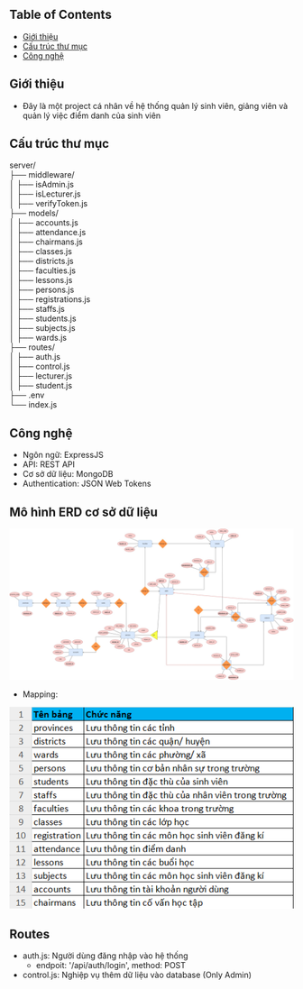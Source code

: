 ## Table of Contents
- [Giới thiệu](#gioi_thieu)
- [Cấu trúc thư mục](#cau_truc_thu_muc)
- [Công nghệ](#cong_nghe)
## Giới thiệu
- Đây là một project cá nhân về hệ thống quản lý sinh viên, giảng viên và quản lý việc điểm danh của sinh viên
## Cấu trúc thư mục
server/  
├── middleware/  
│ ├── isAdmin.js  
│ ├── isLecturer.js  
│ ├── verifyToken.js  
├── models/  
│ ├── accounts.js  
│ ├── attendance.js  
│ ├── chairmans.js  
│ ├── classes.js  
│ ├── districts.js  
│ ├── faculties.js  
│ ├── lessons.js  
│ ├── persons.js  
│ ├── registrations.js  
│ ├── staffs.js  
│ ├── students.js  
│ ├── subjects.js  
│ ├── wards.js  
├── routes/  
│ ├── auth.js  
│ ├── control.js  
│ ├── lecturer.js  
│ ├── student.js  
├── .env  
└── index.js  
## Công nghệ
- Ngôn ngữ: ExpressJS
- API: REST API
- Cơ sở dữ liệu: MongoDB
- Authentication: JSON Web Tokens
## Mô hình ERD cơ sở dữ liệu
![Database](https://github.com/NQP27/TrueConnectTest/blob/main/server/database.jpg)
- Mapping:
  
![Mapping](https://github.com/NQP27/TrueConnectTest/blob/main/server/mapping_database.png)
## Routes
- auth.js: Người dùng đăng nhập vào hệ thống
  + endpoit: '/api/auth/login', method: POST
- control.js: Nghiệp vụ thêm dữ liệu vào database (Only Admin)



